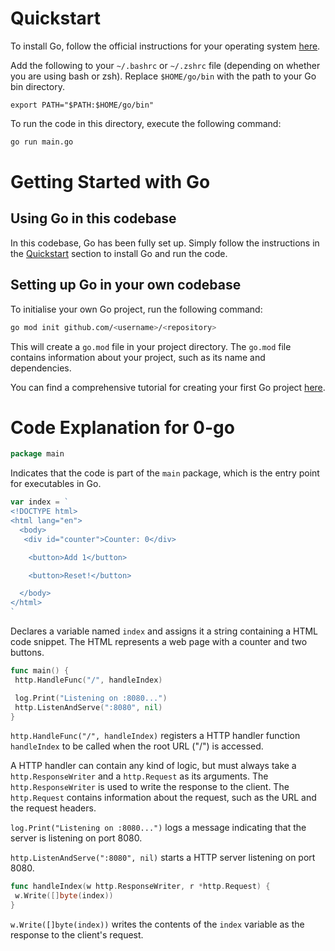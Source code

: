 # Quickstart

To install Go, follow the official instructions for your operating system [here](https://go.dev/doc/install).

Add the following to your `~/.bashrc` or `~/.zshrc` file (depending on whether you are using bash or zsh). Replace `$HOME/go/bin` with the path to your Go bin directory.

```
export PATH="$PATH:$HOME/go/bin"
```

To run the code in this directory, execute the following command:

```bash
go run main.go
```

# Getting Started with Go

## Using Go in this codebase

In this codebase, Go has been fully set up. Simply follow the instructions in the [Quickstart](#quickstart) section to install Go and run the code.

## Setting up Go in your own codebase

To initialise your own Go project, run the following command:

```bash
go mod init github.com/<username>/<repository>
```

This will create a `go.mod` file in your project directory. The `go.mod` file contains information about your project, such as its name and dependencies.

You can find a comprehensive tutorial for creating your first Go project [here](https://go.dev/doc/tutorial/getting-started).

# Code Explanation for 0-go

```go
package main
```

Indicates that the code is part of the `main` package, which is the entry point for executables in Go.

```go
var index = `
<!DOCTYPE html>
<html lang="en">
  <body>
   <div id="counter">Counter: 0</div>

    <button>Add 1</button>

    <button>Reset!</button>

  </body>
</html>
`
```

Declares a variable named `index` and assigns it a string containing a HTML code snippet. The HTML represents a web page with a counter and two buttons.

```go
func main() {
 http.HandleFunc("/", handleIndex)

 log.Print("Listening on :8080...")
 http.ListenAndServe(":8080", nil)
}
```

`http.HandleFunc("/", handleIndex)` registers a HTTP handler function `handleIndex` to be called when the root URL ("/") is accessed.

A HTTP handler can contain any kind of logic, but must always take a `http.ResponseWriter` and a `http.Request` as its arguments. The `http.ResponseWriter` is used to write the response to the client. The `http.Request` contains information about the request, such as the URL and the request headers.

`log.Print("Listening on :8080...")` logs a message indicating that the server is listening on port 8080.

`http.ListenAndServe(":8080", nil)` starts a HTTP server listening on port 8080.

```go
func handleIndex(w http.ResponseWriter, r *http.Request) {
 w.Write([]byte(index))
}
```

`w.Write([]byte(index))` writes the contents of the `index` variable as the response to the client's request.
